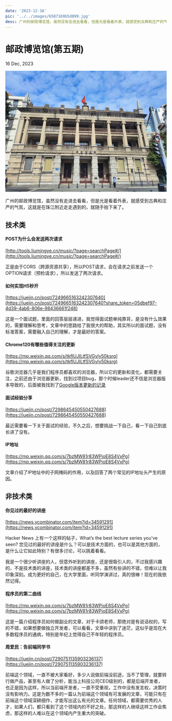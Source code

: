 ```yaml
---
date: '2023-12-16'
pic: '../../images/6587169b5d899.jpg'
desc: 广州的邮政博览馆，虽然没有走进去看看，但是光是看着外表，就感受到古典和庄严的气氛，这就是在珠江附近走走遇到的，就随手拍下来了。
---
```

# 邮政博览馆(第五期)

16 Dec, 2023


![Snipaste_2023-12-16_20-37-56.jpg](../../images/6587169b5d899.jpg)


广州的邮政博览馆，虽然没有走进去看看，但是光是看着外表，就感受到古典和庄严的气氛，这就是在珠江附近走走遇到的，就随手拍下来了。



## 技术类

#### POST为什么会发送两次请求

[http://tools.liumingye.cn/music/?page=searchPage#/](http://tools.liumingye.cn/music/?page=searchPage#/)

正是由于CORS（跨源资源共享），所以POST请求，会在请求之前发送一个OPTION请求（预检请求），所以发送了两次请求。


#### 如何实现H5秒开

[https://juejin.cn/post/7249665163242307640](https://juejin.cn/post/7249665163242307640?share_token=05dbef97-4d39-4ab6-806e-98436661f248)


这是一个面试题，里面的回答层层递进，我觉得面试题单纯靠背，是没有什么效果的，需要理解和思考，文章中的思路给了我很大的帮助，其实所以的面试题，没有标准答案，需要融入自己的理解，才是最好的答案。

#### Chrome120有哪些值得关注的更新

[https://mp.weixin.qq.com/s/tkfIUJILtfSVGyIy50ksrg](https://mp.weixin.qq.com/s/tkfIUJILtfSVGyIy50ksrg)


谷歌浏览器几乎是我们程序员都喜欢的浏览器，所以它的更新和变化，都需要关注，之前还由于浏览器更新，找到过项目bug，那个时候leader还不信是浏览器版本导致的，后面被我找到了[Google版本更新的记录](https://chromestatus.com/feature/6128674512830464)


#### 面试经验分享

[https://juejin.cn/post/7298645450550427688](https://juejin.cn/post/7298645450550427688)

最近需要看一下关于面试的经验，不久之后，想要挑战一下自己，看一下自己到底长进了没有。

#### IP地址

[https://mp.weixin.qq.com/s/7bzMW81r83WPioE8S4VxPg](https://mp.weixin.qq.com/s/7bzMW81r83WPioE8S4VxPg)

文章介绍了IP地址中的子网掩码的作用，以及回答了两个常见的IP地址头产生的原因。

## 非技术类

#### 你见过的最好的讲座

[https://news.ycombinator.com/item?id=34591291](https://news.ycombinator.com/item?id=34591291)

Hacker News 上有一个这样的帖子，What’s the best lecture series you’ve seen? 您见过的最好的讲座是什么？可以是技术方面的，也可以是其他方面的，是什么让它如此特别？有很多讨论，可以挑着看看。

我是一个很少听讲座的人，但意外听到的讲座，还是很吸引人的，不过我感兴趣的，不是技术类的讲座，技术类的讲座都差不多，虽然有些讲的不错，但难以让我印象深刻。成为更好的自己，在大学里面，听同学演讲过，真的很棒！现在的我依然记得。

#### 程序员的第二曲线

[https://mp.weixin.qq.com/s/7bzMW81r83WPioE8S4VxPg](https://mp.weixin.qq.com/s/7bzMW81r83WPioE8S4VxPg)

这是一篇介绍程序员如何做副业的文章，对于卡颂老师，那绝对是有说话权的，写的不错，如果想要做独立开发者，可以看看，文章中讲到了迷茫，这似乎是现在大多数程序员的通病，特别是年纪上觉得自己不年轻的程序员。


#### 周爱民：告前端同学书

[https://juejin.cn/post/7290751135903236137](https://juejin.cn/post/7290751135903236137)

前端这个领域，一直不被大家看好，多少人说做前端没前途，当不了管理，就要转行做产品，甚至有人做了分析，能当上科技公司CEO级别的，都是后端开发者，也正是因为这样，所以当前端开发者，一直不受重视，工作中没有发言权，决策时没有影响力。这是为数不多的一篇认为前端这个领域有可发展的文章，可能只有在前端这个领域深耕细作，才能写出这么有光的文章。任何领域，都需要优秀的人才，如果人们，都只看到了这个领域内的不好之处，那这样的人继续这样工作会焦虑，那这样的人难以在这个领域内产生重大的突破。



